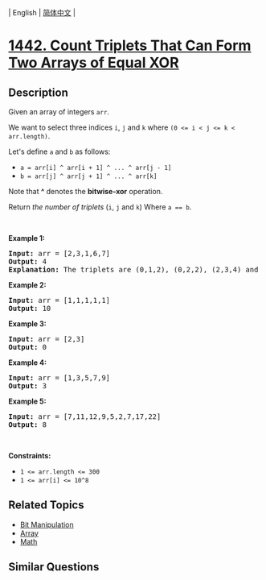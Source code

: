 
| English | [简体中文](README.md) |

# [1442. Count Triplets That Can Form Two Arrays of Equal XOR](https://leetcode-cn.com/problems/count-triplets-that-can-form-two-arrays-of-equal-xor/)

## Description

<p>Given an array of&nbsp;integers <code>arr</code>.</p>

<p>We want to select three indices <code>i</code>, <code>j</code> and <code>k</code> where <code>(0 &lt;= i &lt; j &lt;= k &lt; arr.length)</code>.</p>

<p>Let&#39;s define <code>a</code> and <code>b</code> as follows:</p>

<ul>
	<li><code>a = arr[i] ^ arr[i + 1] ^ ... ^ arr[j - 1]</code></li>
	<li><code>b = arr[j] ^ arr[j + 1] ^ ... ^ arr[k]</code></li>
</ul>

<p>Note that <strong>^</strong> denotes the <strong>bitwise-xor</strong> operation.</p>

<p>Return <em>the number of triplets</em> (<code>i</code>, <code>j</code> and <code>k</code>) Where <code>a == b</code>.</p>

<p>&nbsp;</p>
<p><strong>Example 1:</strong></p>

<pre>
<strong>Input:</strong> arr = [2,3,1,6,7]
<strong>Output:</strong> 4
<strong>Explanation:</strong> The triplets are (0,1,2), (0,2,2), (2,3,4) and (2,4,4)
</pre>

<p><strong>Example 2:</strong></p>

<pre>
<strong>Input:</strong> arr = [1,1,1,1,1]
<strong>Output:</strong> 10
</pre>

<p><strong>Example 3:</strong></p>

<pre>
<strong>Input:</strong> arr = [2,3]
<strong>Output:</strong> 0
</pre>

<p><strong>Example 4:</strong></p>

<pre>
<strong>Input:</strong> arr = [1,3,5,7,9]
<strong>Output:</strong> 3
</pre>

<p><strong>Example 5:</strong></p>

<pre>
<strong>Input:</strong> arr = [7,11,12,9,5,2,7,17,22]
<strong>Output:</strong> 8
</pre>

<p>&nbsp;</p>
<p><strong>Constraints:</strong></p>

<ul>
	<li><code>1 &lt;= arr.length &lt;= 300</code></li>
	<li><code>1 &lt;= arr[i] &lt;= 10^8</code></li>
</ul>

## Related Topics

- [Bit Manipulation](https://leetcode-cn.com/tag/bit-manipulation)
- [Array](https://leetcode-cn.com/tag/array)
- [Math](https://leetcode-cn.com/tag/math)

## Similar Questions


